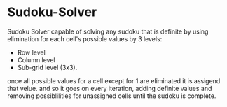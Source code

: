 # Sudoku-Solver
Sudoku Solver capable of solving any sudoku that is definite by using elimination for each cell's possible values by 3 levels:
- Row level
- Column level
- Sub-grid level (3x3).

once all possible values for a cell except for 1 are eliminated it is assigend that velue.
and so it goes on every iteration, adding definite values and removing possiblilities for unassigned cells until the sudoku is complete.

